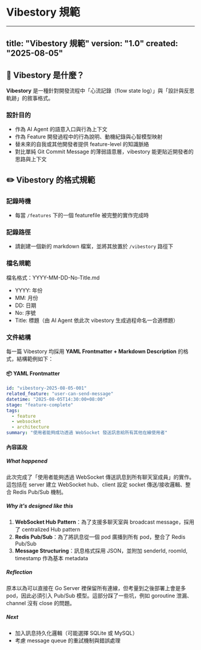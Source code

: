 # Vibestory 規範

---
title: "Vibestory 規範"
version: "1.0"
created: "2025-08-05"
---

## 📖 Vibestory 是什麼？

**Vibestory** 是一種針對開發流程中「心流記錄（flow state log）」與「設計與反思軌跡」的敘事格式。

### 設計目的

- 作為 AI Agent 的語意入口與行為上下文
- 作為 Feature 開發過程中的行為說明、動機紀錄與心智模型映射
- 替未來的自我或其他開發者提供 feature-level 的知識脈絡
- 對比單純 Git Commit Message 的薄弱語意層，vibestory 能更貼近開發者的思路與上下文

## ✏️ Vibestory 的格式規範

### 記錄時機

- 每當 `/features` 下的一個 featurefile 被完整的實作完成時

### 記錄路徑

- 請創建一個新的 markdown 檔案，並將其放置於 `/vibestory` 路徑下

### 檔名規範

檔名格式：YYYY-MM-DD-No-Title.md
- YYYY: 年份
- MM: 月份
- DD: 日期
- No: 序號
- Title: 標題（由 AI Agent 依此次 vibestory 生成過程命名一合適標題）

### 文件結構

每一篇 Vibestory 均採用 **YAML Frontmatter + Markdown Description** 的格式，結構範例如下：

#### 📦 YAML Frontmatter

```yaml
id: "vibestory-2025-08-05-001"
related_feature: "user-can-send-message"
datetime: "2025-08-05T14:30:00+08:00"
stage: "feature-complete"
tags:
  - feature
  - websocket
  - architecture
summary: "使用者能夠成功透過 WebSocket 發送訊息給所有其他在線使用者"
```

#### 內容區段

##### What happened

此次完成了「使用者能夠透過 WebSocket 傳送訊息到所有聊天室成員」的實作。  
這包括在 server 建立 WebSocket hub、client 設定 socket 傳送/接收邏輯、整合 Redis Pub/Sub 機制。

##### Why it's designed like this

1. **WebSocket Hub Pattern**：為了支援多聊天室與 broadcast message，採用了 centralized Hub pattern
2. **Redis Pub/Sub**：為了將訊息從一個 pod 廣播到所有 pod，整合了 Redis Pub/Sub
3. **Message Structuring**：訊息格式採用 JSON，並附加 senderId, roomId, timestamp 作為基本 metadata

##### Reflection

原本以為可以直接在 Go Server 裡保留所有連線，但考量到之後部署上會是多 pod，因此必須引入 Pub/Sub 模型。這部分踩了一些坑，例如 goroutine 泄漏、channel 沒有 close 的問題。

##### Next

- 加入訊息持久化邏輯（可能選擇 SQLite 或 MySQL）
- 考慮 message queue 的重試機制與錯誤處理